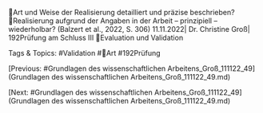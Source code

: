 Art und Weise der Realisierung detailliert und präzise beschrieben?
Realisierung aufgrund der Angaben in der Arbeit – prinzipiell – wiederholbar?
(Balzert et al., 2022, S. 306)
11.11.2022| Dr. Christine Groß| 192Prüfung am Schluss III
Evaluation und Validation

   Tags & Topics:
   #Validation
   #Art
   #192Prüfung

[Previous: #Grundlagen des wissenschaftlichen Arbeitens_Groß_111122_49](Grundlagen des wissenschaftlichen Arbeitens_Groß_111122_49.md)

[Next: #Grundlagen des wissenschaftlichen Arbeitens_Groß_111122_49](Grundlagen des wissenschaftlichen Arbeitens_Groß_111122_49.md)